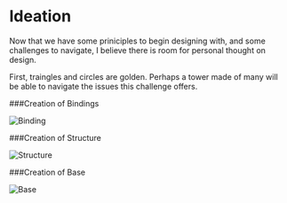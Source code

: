 # Ideation

Now that we have some priniciples to begin designing with, and some challenges to navigate, I believe there is room for personal thought on design. 

First, traingles and circles are golden. Perhaps a tower made of many will be able to navigate the issues this challenge offers.

###Creation of Bindings

![Binding](https://github.com/StAndrewsCollege/2324-tej3m-5-e-0-sprint0-BericPrime/assets/88285816/45e50ea5-9416-4604-ac9b-8a40850f8967)


###Creation of Structure

![Structure](https://github.com/StAndrewsCollege/2324-tej3m-5-e-0-sprint0-BericPrime/assets/88285816/4557a28c-6138-4e2b-8c99-a51cf94efa54)

###Creation of Base

![Base](https://github.com/StAndrewsCollege/2324-tej3m-5-e-0-sprint0-BericPrime/assets/88285816/ca198e8b-6e34-42a9-a083-1816f7094382)
